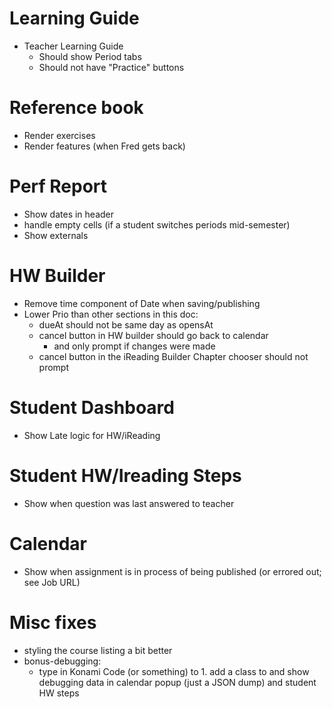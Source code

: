 # Learning Guide

- Teacher Learning Guide
  - Should show Period tabs
  - Should not have "Practice" buttons

  
# Reference book

- Render exercises
- Render features (when Fred gets back)


# Perf Report

- Show dates in header
- handle empty cells (if a student switches periods mid-semester)
- Show externals


# HW Builder

- Remove time component of Date when saving/publishing
- Lower Prio than other sections in this doc:
  - dueAt should not be same day as opensAt
  - cancel button in HW builder should go back to calendar 
    - and only prompt if changes were made
  - cancel button in the iReading Builder Chapter chooser should not prompt


# Student Dashboard

- Show Late logic for HW/iReading


# Student HW/Ireading Steps

- Show when question was last answered to teacher


# Calendar

- Show when assignment is in process of being published (or errored out; see Job URL)


# Misc fixes

- styling the course listing a bit better
- bonus-debugging:
  - type in Konami Code (or something) to 1. add a class to <body> and show debugging data in calendar popup (just a JSON dump) and student HW steps
